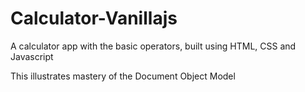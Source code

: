 # Calculator-Vanillajs
A calculator app with the basic operators, built using HTML, CSS and Javascript

This illustrates mastery of the Document Object Model

